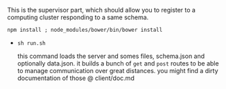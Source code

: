 This is the supervisor part, which should allow you to register
to a computing cluster responding to a same schema.

`npm install ; node_modules/bower/bin/bower install`

- ` sh run.sh `

  this command loads the server and somes files, schema.json and optionally data.json.
  it builds a bunch of `get` and `post` routes to be able to manage communication over great distances.
  you might find a dirty documentation of those @ client/doc.md
